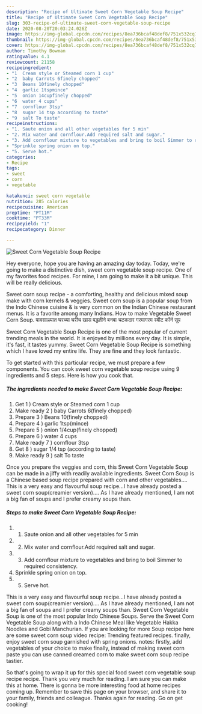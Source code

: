 ```yaml
---
description: "Recipe of Ultimate Sweet Corn Vegetable Soup Recipe"
title: "Recipe of Ultimate Sweet Corn Vegetable Soup Recipe"
slug: 303-recipe-of-ultimate-sweet-corn-vegetable-soup-recipe
date: 2020-08-20T20:03:24.026Z
image: https://img-global.cpcdn.com/recipes/8ea736bcaf48def8/751x532cq70/sweet-corn-vegetable-soup-recipe-recipe-main-photo.jpg
thumbnail: https://img-global.cpcdn.com/recipes/8ea736bcaf48def8/751x532cq70/sweet-corn-vegetable-soup-recipe-recipe-main-photo.jpg
cover: https://img-global.cpcdn.com/recipes/8ea736bcaf48def8/751x532cq70/sweet-corn-vegetable-soup-recipe-recipe-main-photo.jpg
author: Timothy Bowman
ratingvalue: 4.1
reviewcount: 21158
recipeingredient:
- "1  Cream style or Steamed corn 1 cup"
- "2  baby Carrots 6finely chopped"
- "3  Beans 10finely chopped"
- "4  garlic 1tspmince"
- "5  onion 14cupfinely chopped"
- "6  water 4 cups"
- "7  cornflour 3tsp"
- "8  sugar 14 tsp according to taste"
- "9  salt To taste"
recipeinstructions:
- "1. Saute onion and all other vegetables for 5 min"
- "2. Mix water and cornflour.Add required salt and sugar."
- "3. Add cornflour mixture to vegetables and bring to boil Simmer to required consistency."
- "Sprinkle spring onion on top."
- "5. Serve hot."
categories:
- Recipe
tags:
- sweet
- corn
- vegetable

katakunci: sweet corn vegetable 
nutrition: 285 calories
recipecuisine: American
preptime: "PT11M"
cooktime: "PT33M"
recipeyield: "1"
recipecategory: Dinner

---
```



![Sweet Corn Vegetable Soup Recipe](https://img-global.cpcdn.com/recipes/8ea736bcaf48def8/751x532cq70/sweet-corn-vegetable-soup-recipe-recipe-main-photo.jpg)

Hey everyone, hope you are having an amazing day today. Today, we're going to make a distinctive dish, sweet corn vegetable soup recipe. One of my favorites food recipes. For mine, I am going to make it a bit unique. This will be really delicious.

Sweet corn soup recipe - a comforting, healthy and delicious mixed soup make with corn kernels &amp; veggies. Sweet corn soup is a popular soup from the Indo Chinese cuisine &amp; is very common on the Indian Chinese restaurant menus. It is a favorite among many Indians. How to make Vegetable Sweet Corn Soup. पावसाळ्यात घरच्या घरीच खास पद्धतीने बनवा चटकदार गरमागरम स्वीट कॉर्न सूप

Sweet Corn Vegetable Soup Recipe is one of the most popular of current trending meals in the world. It is enjoyed by millions every day. It is simple, it's fast, it tastes yummy. Sweet Corn Vegetable Soup Recipe is something which I have loved my entire life. They are fine and they look fantastic.


To get started with this particular recipe, we must prepare a few components. You can cook sweet corn vegetable soup recipe using 9 ingredients and 5 steps. Here is how you cook that.

<!--inarticleads1-->

##### The ingredients needed to make Sweet Corn Vegetable Soup Recipe:

1. Get 1 ) Cream style or Steamed corn 1 cup
1. Make ready 2 ) baby Carrots 6(finely chopped)
1. Prepare 3 ) Beans 10(finely chopped)
1. Prepare 4 ) garlic 1tsp(mince)
1. Prepare 5 ) onion 1/4cup(finely chopped)
1. Prepare 6 ) water 4 cups
1. Make ready 7 ) cornflour 3tsp
1. Get 8 ) sugar 1/4 tsp (according to taste)
1. Make ready 9 ) salt To taste


Once you prepare the veggies and corn, this Sweet Corn Vegetable Soup can be made in a jiffy with readily available ingredients. Sweet Corn Soup is a Chinese based soup recipe prepared with corn and other vegetables…. This is a very easy and flavourful soup recipe…I have already posted a sweet corn soup(creamier version)…. As I have already mentioned, I am not a big fan of soups and I prefer creamy soups than. 

<!--inarticleads2-->

##### Steps to make Sweet Corn Vegetable Soup Recipe:

1. 1. Saute onion and all other vegetables for 5 min
1. 2. Mix water and cornflour.Add required salt and sugar.
1. 3. Add cornflour mixture to vegetables and bring to boil Simmer to required consistency.
1. Sprinkle spring onion on top.
1. 5. Serve hot.


This is a very easy and flavourful soup recipe…I have already posted a sweet corn soup(creamier version)…. As I have already mentioned, I am not a big fan of soups and I prefer creamy soups than. Sweet Corn Vegetable Soup is one of the most popular Indo Chinese Soups. Serve the Sweet Corn Vegetable Soup along with a Indo Chinese Meal like Vegetable Hakka Noodles and Gobi Manchurian. If you are looking for more Soup recipe here are some  sweet corn soup video recipe: Trending featured recipes. finally, enjoy sweet corn soup garnished with spring onions. notes: firstly, add vegetables of your choice to make finally, instead of making sweet corn paste you can use canned creamed corn to make sweet corn soup recipe tastier. 

So that's going to wrap it up for this special food sweet corn vegetable soup recipe recipe. Thank you very much for reading. I am sure you can make this at home. There is gonna be more interesting food at home recipes coming up. Remember to save this page on your browser, and share it to your family, friends and colleague. Thanks again for reading. Go on get cooking!
